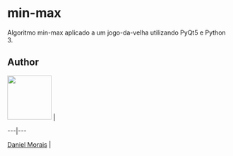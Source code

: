 # min-max
Algoritmo min-max aplicado a um jogo-da-velha utilizando PyQt5 e Python 3.

## Author



[<img src="https://avatars2.githubusercontent.com/u/17677199?s=460&v=4" width="100"/>](https://github.com/danielsmorais) |

---|---

[Daniel Morais](https://github.com/danielsmorais) |
